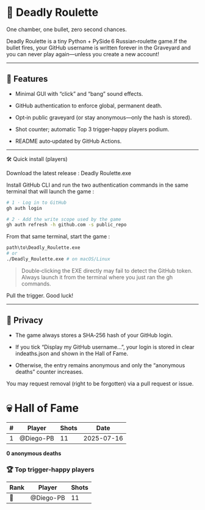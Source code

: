 # 🎲 Deadly Roulette

One chamber, one bullet, zero second chances.

Deadly Roulette is a tiny Python + PySide 6 Russian‑roulette game.If the bullet fires, your GitHub username is written forever in the Graveyard and you can never play again—unless you create a new account!

---

## 🚀 Features

- Minimal GUI with “click” and “bang” sound effects.

- GitHub authentication to enforce global, permanent death.

- Opt‑in public graveyard (or stay anonymous—only the hash is stored).

- Shot counter; automatic Top 3 trigger‑happy players podium.

- README auto‑updated by GitHub Actions.

---

🛠️ Quick install (players)

Download the latest release : Deadly Roulette.exe

Install GitHub CLI and run the two authentication commands in the same terminal that will launch the game :

```bash
# 1 · Log in to GitHub
gh auth login

# 2 · Add the write scope used by the game
gh auth refresh -h github.com -s public_repo
```

From that same terminal, start the game :

```bash
path\to\Deadly_Roulette.exe
# or
./Deadly_Roulette.exe # on macOS/Linux
```

> Double‑clicking the EXE directly may fail to detect the GitHub token. Always launch it from the terminal where you just ran the gh commands.

Pull the trigger. Good luck!

---

## 🔐 Privacy

- The game always stores a SHA‑256 hash of your GitHub login.

- If you tick “Display my GitHub username…”, your login is stored in clear indeaths.json and shown in the Hall of Fame.

- Otherwise, the entry remains anonymous and only the “anonymous deaths” counter increases.

You may request removal (right to be forgotten) via a pull request or issue.

<!--GRAVEYARD_START-->

# 💀 Hall of Fame

| # | Player | Shots | Date |
|---|---|---|---|
| 1 | @Diego-PB | 11 | 2025-07-16 |

**0 anonymous deaths**

### 🏆 Top trigger‑happy players

| Rank | Player | Shots |
|---|---|---|
| 🥇 | @Diego-PB | 11 |
<!--GRAVEYARD_END-->
